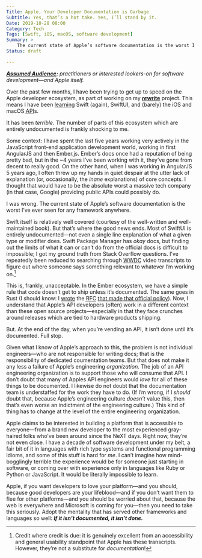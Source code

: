 ```yaml
---
Title: Apple, Your Developer Documentation is Garbage
Subtitle: Yes, that’s a hot take. Yes, I’ll stand by it.
Date: 2019-10-28 08:00
Category: Tech
Tags: [Swift, iOS, macOS, software development]
Summary: >
    The current state of Apple’s software documentation is the worst I’ve ever seen for any framework anywhere. Apple needs to fix this—now.
Status: draft

---
```


<i><b>[Assumed Audience][aa]:</b> practitioners or interested lookers-on for software development—and Apple itself.</i>

[aa]: https://v4.chriskrycho.com/2018/assumed-audiences.html

Over the past few months, I have been trying to get up to speed on the Apple developer ecosystem, as part of working on my [<b><i>re</i>write</b>][rewrite] project. This means I have been [learning] Swift (again), SwiftUI, and (barely) the iOS and macOS <abbr title='application programming interface'>API</abbr>s.

It has been *terrible*. The number of parts of this ecosystem which are entirely undocumented is frankly shocking to me.

Some context: I have spent the last five years working very actively in the JavaScript front-end application development world, working in first AngularJS and then Ember.js. Ember’s docs once had a reputation of being pretty bad, but in the ~4 years I’ve been working with it, they’ve gone from decent to really good. On the other hand, when I was working in AngularJS 5 years ago, I often threw up my hands in quiet despair at the utter lack of explanation (or, occasionally, the *inane* explanations) of core concepts. I thought that would have to be the absolute worst a massive tech company (in that case, Google) providing public <abbr>API</abbr>s could possibly do.

I was wrong. The current state of Apple’s software documentation is the worst I’ve ever seen for any framework anywhere.

Swift itself is relatively well covered (courtesy of the well-written and well-maintained book). But that’s where the good news ends. Most of SwiftUI is entirely undocumented—not even a single line explanation of what a given type or modifier does. Swift Package Manager has *okay* docs, but finding out the limits of what it can or can’t do from the official docs is difficult to impossible; I got my ground truth from Stack Overflow questions. I’ve repeatedly been reduced to searching through <abbr title='World Wide Developer Conference'>WWDC</abbr> video transcripts to figure out where someone says something relevant to whatever I’m working on.[^transcripts]

This is, frankly, unacceptable. In the Ember ecosystem, we have a simple rule that code doesn’t get to ship unless it’s documented. The same goes in Rust (I should know: I [wrote][docs-rfc-PR] the <abbr title='request for comments'>RFC</abbr> [that made that official policy][docs-rfc-text]). Now, I understand that Apple’s <abbr>API</abbr> developers (often) work in a different context than these open source projects—especially in that they face crunches around releases which are tied to hardware products shipping.

But. At the end of the day, when you’re vending an <abbr>API</abbr>, it isn’t done until it’s documented. Full stop.

Given what I know of Apple’s approach to this, the problem is not individual engineers—who are not responsible for writing docs; that is the responsibility of dedicated coumentation teams. But that does not make it any less a failure of Apple’s engineering *organization*. The job of an <abbr>API</abbr> engineering organization is to support those who will consume that <abbr>API</abbr>. I don’t doubt that many of Apples <abbr>API</abbr> engineers would *love* for all of these things to be documented. I likewise do not doubt that the documentation team is understaffed for the work they have to do. (If I’m wrong, if I *should* doubt that, because Apple’s engineering culture *doesn’t* value this, then that’s even worse an indictment of the engineering culture.) This kind of thing has to change at the level of the entire engineering organization.

Apple claims to be interested in building a platform that is accessible to everyone—from a brand new developer to the most experienced gray-haired folks who’ve been around since the NeXT days. Right now, they’re not even close. I have a decade of software development under my belt, a fair bit of it in languages with rich type systems and functional programming idioms, and some of this stuff is hard for *me*. I can’t imagine how mind-bogglingly terrible the experience would be for someone just starting in software, or coming over with experience only in languages like Ruby or Python or JavaScript. It would be literally impossible to learn.

Apple, if you want developers to love your platform—and you should, because good developers are your lifeblood—and if you don’t want them to flee for other platforms—and you should be worried about that, because the web is everywhere and Microsoft is coming for you—then you need to take this seriously. Adopt the mentality that has served other frameworks and languages so well: ***If it isn’t documented, it isn’t done.***

[learning]: https://v4.chriskrycho.com/2019/rewrite-dev-journal-how-progress-doesnt-feel.html
[rewrite]: https://rewrite.software
[docs-rfc-PR]: https://github.com/rust-lang/rfcs/pull/1636
[docs-rfc-text]: https://rust-lang.github.io/rfcs/1636-document_all_features.html

[^transcripts]: Credit where credit is due: it is genuinely excellent from an accessibility and general usability standpoint that Apple has these transcripts. However, they’re not a substitute for *documentation*!

